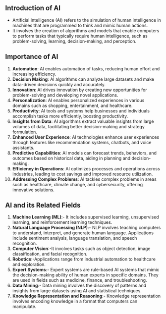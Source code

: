 ## Introduction of AI
- Artificial Intelligence (AI) refers to the simulation of human intelligence in machines that are programmed to think and mimic human actions.
- It involves the creation of algorithms and models that enable computers to perform tasks that typically require human intelligence, such as problem-solving, learning, decision-making, and perception.
## Importance of AI
1. **Automation**: AI enables automation of tasks, reducing human effort and increasing efficiency.
2. **Decision Making**: AI algorithms can analyze large datasets and make data-driven decisions quickly and accurately.
3. **Innovation**: AI drives innovation by creating new opportunities for problem-solving and developing novel applications.
4. **Personalization**: AI enables personalized experiences in various domains such as shopping, entertainment, and healthcare.
5. **Productivity**: AI tools and systems help businesses and individuals accomplish tasks more efficiently, boosting productivity.
6. **Insights from Data**: AI algorithms extract valuable insights from large volumes of data, facilitating better decision-making and strategy formulation.
7. **Enhanced User Experience**: AI technologies enhance user experiences through features like recommendation systems, chatbots, and voice assistants.
8. **Predictive Capabilities**: AI models can forecast trends, behaviors, and outcomes based on historical data, aiding in planning and decision-making.
9. **Efficiency in Operations**: AI optimizes processes and operations across industries, leading to cost savings and improved resource utilization.
10. **Addressing Complex Problems**: AI tackles complex problems in areas such as healthcare, climate change, and cybersecurity, offering innovative solutions.
## AI and its Related Fields
1. **Machine Learning (ML)**:- It includes supervised learning, unsupervised learning, and reinforcement learning techniques.
2. **Natural Language Processing (NLP)**:- NLP involves teaching computers to understand, interpret, and generate human language. Applications include sentiment analysis, language translation, and speech recognition.
3. **Computer Vision**:-It involves tasks such as object detection, image classification, and facial recognition.
4. **Robotics**:-Applications range from industrial automation to healthcare and exploration.
5. **Expert Systems**:- Expert systems are rule-based AI systems that mimic the decision-making ability of human experts in specific domains. They are used in fields such as medicine, finance, and troubleshooting.
6. **Data Mining**:- Data mining involves the discovery of patterns and insights from large datasets using AI and statistical techniques.
7. **Knowledge Representation and Reasoning**:- Knowledge representation involves encoding knowledge in a format that computers can manipulate.

